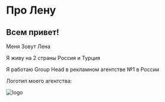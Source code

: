 # Про Лену

## Всем привет!

Меня Зовут Лена

Я живу на 2 страны Россия и Турция

Я работаю Group Head в рекламном агентстве №1 в России

Логотип моего агентства:

![logo](/logoMI.png)
